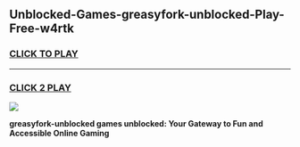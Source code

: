 
## Unblocked-Games-greasyfork-unblocked-Play-Free-w4rtk
<h3>
<a href="https://premium76.site?title=greasyfork-unblocked&ref=19M">CLICK TO PLAY</a></h3>
<hr>

<h3>
<a href="https://premium76.site?title=greasyfork-unblocked&ref=19M">CLICK 2 PLAY</a>
  
</h3>

<a href="https://premium76.site?title=greasyfork-unblocked&ref=19M"><img src="https://clearcache.store/games.png"></a>


**greasyfork-unblocked games unblocked: Your Gateway to Fun and Accessible Online Gaming**
